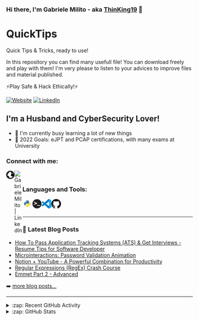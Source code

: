 ### Hi there, I'm Gabriele Milito - aka [ThinKing19][website] 👋 

# QuickTips
Quick Tips & Tricks, ready to use!

In this repository you can find many usefull file! You can download freely and play with them!
I'm very please to listen to your advices to improve files and material published.

⚡Play Safe & Hack Ethically!⚡

[![Website](https://img.shields.io/website?label=ilmilitonoto.it&style=for-the-badge&url=https%3A%2F%2Fwww.ilmilitonoto.it%2F)](https://www.ilmilitonoto.it/)
[![LinkedIn](https://img.shields.io/website?label=linkedin.com/in/gabriele-milito/&style=for-the-badge&url=https%3A%2F%2Fwww.linkedin.com%2Fin%2Fgabriele-milito%2F)](https://www.linkedin.com/in/gabriele-milito/)

## I'm a Husband and CyberSecurity Lover!
- 🌱 I'm currently busy learning a lot of new things
- 🥅 2022 Goals: eJPT and PCAP certifications, with many exams at University

### Connect with me:

[<img align="left" alt="ilmilitonoto.it" width="22px" src="https://raw.githubusercontent.com/iconic/open-iconic/master/svg/globe.svg" />][website]
[<img align="left" alt="Gabriele Milito | LinkedIn" width="22px" src="https://cdn.jsdelivr.net/npm/simple-icons@v3/icons/linkedin.svg" />][linkedin]

<br />

### Languages and Tools:

<img align="left" alt="Python" width="26px" src="https://raw.githubusercontent.com/github/explore/80688e429a7d4ef2fca1e82350fe8e3517d3494d/topics/python/python.png" />
<img align="left" alt="Terminal" width="26px" src="https://raw.githubusercontent.com/github/explore/80688e429a7d4ef2fca1e82350fe8e3517d3494d/topics/terminal/terminal.png" />
<img align="left" alt="Visual Studio Code" width="26px" src="https://raw.githubusercontent.com/github/explore/80688e429a7d4ef2fca1e82350fe8e3517d3494d/topics/visual-studio-code/visual-studio-code.png" />
<img align="left" alt="GitHub" width="26px" src="https://raw.githubusercontent.com/github/explore/78df643247d429f6cc873026c0622819ad797942/topics/github/github.png" />

<br />
<br />

---

### 📕 Latest Blog Posts

<!-- BLOG-POST-LIST:START -->
- [How To Pass Application Tracking Systems &lpar;ATS&rpar; &amp; Get Interviews - Resume Tips for Software Developer](https://dev.to/codestackr/how-to-pass-application-tracking-systems-ats-get-interviews-resume-tips-for-software-developer-4bmo)
- [Microinteractions: Password Validation Animation](https://dev.to/codestackr/microinteractions-password-validation-animation-5629)
- [Notion + YouTube - A Powerful Combination for Productivity](https://dev.to/codestackr/notion-youtube-a-powerful-combination-for-productivity-1def)
- [Regular Expressions &lpar;RegEx&rpar; Crash Course](https://dev.to/codestackr/regular-expressions-regex-crash-course-248n)
- [Emmet Part 2 - Advanced](https://dev.to/codestackr/emmet-part-2-advanced-4c65)
<!-- BLOG-POST-LIST:END -->

➡️ [more blog posts...](https://codestackr.com)

---

<details>
  <summary>:zap: Recent GitHub Activity</summary>
  
<!--START_SECTION:activity-->
1. ❗️ Closed issue [#15](https://github.com/codeSTACKr/video-source-code-create-nft-collection/issues/15) in [codeSTACKr/video-source-code-create-nft-collection](https://github.com/codeSTACKr/video-source-code-create-nft-collection)
2. 🗣 Commented on [#15](https://github.com/codeSTACKr/video-source-code-create-nft-collection/issues/15) in [codeSTACKr/video-source-code-create-nft-collection](https://github.com/codeSTACKr/video-source-code-create-nft-collection)
3. ❗️ Closed issue [#13](https://github.com/codeSTACKr/video-source-code-create-nft-collection/issues/13) in [codeSTACKr/video-source-code-create-nft-collection](https://github.com/codeSTACKr/video-source-code-create-nft-collection)
4. 🗣 Commented on [#13](https://github.com/codeSTACKr/video-source-code-create-nft-collection/issues/13) in [codeSTACKr/video-source-code-create-nft-collection](https://github.com/codeSTACKr/video-source-code-create-nft-collection)
5. 🗣 Commented on [#12](https://github.com/codeSTACKr/video-source-code-create-nft-collection/issues/12) in [codeSTACKr/video-source-code-create-nft-collection](https://github.com/codeSTACKr/video-source-code-create-nft-collection)
<!--END_SECTION:activity-->

</details>

<details>
  <summary>:zap: GitHub Stats</summary>

  <img align="left" alt="codeSTACKr's GitHub Stats" src="https://github-readme-stats.codestackr.vercel.app/api?username=codeSTACKr&show_icons=true&hide_border=true" />

</details>

[website]: https://www.ilmilitonoto.it/
[linkedin]: https://www.linkedin.com/in/gabriele-milito/
